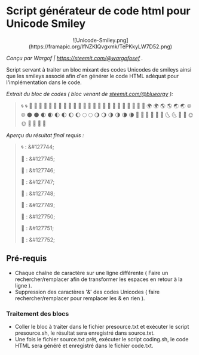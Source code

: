 # Script générateur de code html pour Unicode Smiley

<center>
![Unicode-Smiley.png](https://framapic.org/lfNZKIQvgxmk/TePKkyLW7D52.png)
</center>

*Conçu par Wargof | https://steemit.com/@wargofosef .*

Script servant à traiter un bloc mixant des codes Unicodes de smileys ainsi que les smileys associé afin d'en générer le code HTML adéquat pour l'implémentation dans le code.

*Extrait du bloc de codes ( bloc venant de [steemit.com/@blueorgy](https://steemit.com/@blueorgy/steemit-emojis-master-list) ):*

> 🌀 	&#127744; 	🌁 	&#127745; 	🌂 	&#127746;
> 🌃 	&#127747; 	🌄 	&#127748; 	🌅 	&#127749;
> 🌆 	&#127750; 	🌇 	&#127751; 	🌈 	&#127752;
> 🌉 	&#127753; 	🌊 	&#127754; 	🌋 	&#127755;
> 🌌 	&#127756; 	🌍 	&#127757; 	🌎 	&#127758;
> 🌏 	&#127759; 	🌐 	&#127760; 	🌑 	&#127761;
> 🌒 	&#127762; 	🌓 	&#127763; 	🌔 	&#127764;
> 🌕 	&#127765; 	🌖 	&#127766; 	🌗 	&#127767;
> 🌘 	&#127768; 	🌙 	&#127769; 	🌚 	&#127770;
> 🌛 	&#127771; 	🌜 	&#127772; 	🌝 	&#127773;
> 🌞 	&#127774; 	🌟 	&#127775; 	🌠 	&#127776;

*Aperçu du résultat final requis :*

> <p>&#127744; : &amp;#127744;</p>
> <p>&#127745; : &amp;#127745;</p>
> <p>&#127746; : &amp;#127746;</p>
> <p>&#127747; : &amp;#127747;</p>
> <p>&#127748; : &amp;#127748;</p>
> <p>&#127749; : &amp;#127749;</p>
> <p>&#127750; : &amp;#127750;</p>
> <p>&#127751; : &amp;#127751;</p>
> <p>&#127752; : &amp;#127752;</p>

## Pré-requis

- Chaque chaîne de caractère sur une ligne différente ( Faire un rechercher/remplacer afin de transformer les espaces en retour à la ligne ).
- Suppression des caractères '&' des codes Unicodes ( faire rechercher/remplacer pour remplacer les & en rien ).

### Traitement des blocs

- Coller le bloc à traiter dans le fichier presource.txt et exécuter le script presource.sh, le résultat sera enregistré dans source.txt.
- Une fois le fichier source.txt prêt, exécuter le script coding.sh, le code HTML sera généré et enregistré dans le fichier code.txt. 

